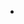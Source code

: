 <ul>
    <?php foreach($questions as $question) :?>
    <li><?=$question?></li>
    </php endforeach ?>
</ul>